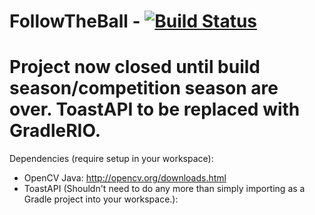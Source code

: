 # FollowTheBall - [![Build Status](https://travis-ci.org/Team4050/FollowTheBall.svg?branch=master)](https://travis-ci.org/Team4050/FollowTheBall)

# Project now closed until build season/competition season are over. ToastAPI to be replaced with GradleRIO.

Dependencies (require setup in your workspace):
* OpenCV Java: http://opencv.org/downloads.html
* ToastAPI (Shouldn't need to do any more than simply importing as a Gradle project into your workspace.): 

